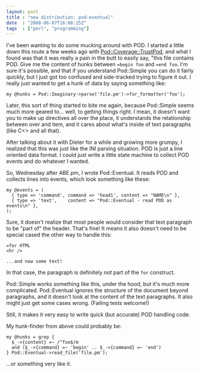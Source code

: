 ```yaml
---
layout: post
title : "new distribution: pod-eventual"
date  : "2008-06-07T16:08:25Z"
tags  : ["perl", "programming"]
---
```

I've been wanting to do some mucking around with POD.  I started a little down
this route a few weeks ago with
[Pod::Coverage::TrustPod](http://search.cpan.org/dist/Pod-Coverage-TrustPod/),
and what I found was that it was really a pain in the butt to easily say, "this
file contains POD.  Give me the content of hunks between `=begin foo` and `=end
foo`.  I'm sure it's possible, and that if you understand Pod::Simple you can
do it fairly quickly, but I just got too confused and side-tracked trying to
figure it out.  I really just wanted to get a hunk of data by saying something
like:

    my @hunks = Pod::Imaginary->parse('file.pm')->for_formatter('foo');

Later, this sort of thing started to bite me again, because Pod::Simple seems
much more geared to... well, to getting things right.  I mean, it doesn't want
you to make up directives all over the place, it understands the relationship
between over and item, and it cares about what's inside of text paragraphs
(like C<> and all that).

After talking about it with Dieter for a while and growing more grumpy, I
realized that this was just like the INI parsing situation.  POD is just a line
oriented data format.  I could just write a little state machine to collect POD
events and do whatever I wanted.

So, Wednesday after ABE.pm, I wrote Pod::Eventual.  It reads POD and collects
lines into events, which look something like these:

    my @events = (
      { type => 'command', command => 'head1', content => "NAME\n" },
      { type => 'text',    content => "Pod::Eventual - read POD as events\n" },
    );

Sure, it doesn't realize that most people would consider that text paragraph to
be "part of" the header.  That's fine!  It means it also doesn't need to be
special cased the other way to handle this:

    =for HTML
    <hr />

    ...and now some text!

In that case, the paragraph is definitely *not* part of the `for` construct.

Pod::Simple works something like this, under the hood, but it's much more
complicated.  Pod::Eventual ignores the structure of the document beyond
paragraphs, and it doesn't look at the content of the text paragraphs.  It also
might just get some cases wrong.  (Failing tests welcome!)

Still, it makes it very easy to write quick (but accurate) POD handling code.

My hunk-finder from above could probably be:

    my @hunks = grep {
      $_->{content} =~ /^foo$/m
      and ($_->{command} =~ 'begin' .. $_->{command} =~ 'end')
    } Pod::Eventual->read_file('file.pm');

...or something very like it.

